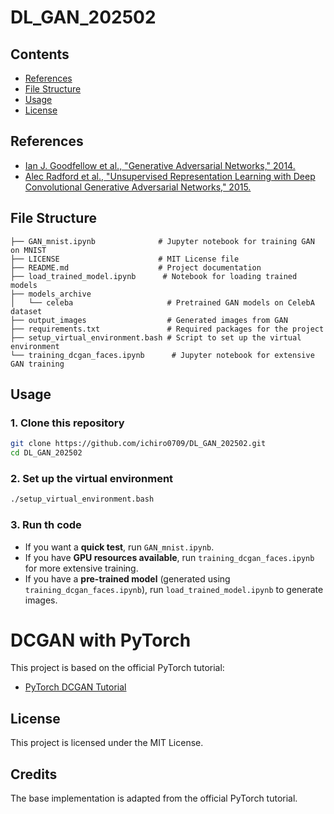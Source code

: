 # DL_GAN_202502

## Contents
- [References](#references)
- [File Structure](#file-structure)
- [Usage](#usage)
- [License](#license)

## References
- [Ian J. Goodfellow et al., "Generative Adversarial Networks," 2014. ](https://arxiv.org/abs/1406.2661)
- [Alec Radford et al., "Unsupervised Representation Learning with Deep Convolutional Generative Adversarial Networks," 2015.](https://arxiv.org/abs/1511.06434)

## File Structure
```
├── GAN_mnist.ipynb              # Jupyter notebook for training GAN on MNIST
├── LICENSE                      # MIT License file
├── README.md                    # Project documentation
├── load_trained_model.ipynb      # Notebook for loading trained models
├── models_archive
│   └── celeba                     # Pretrained GAN models on CelebA dataset
├── output_images                  # Generated images from GAN
├── requirements.txt               # Required packages for the project
├── setup_virtual_environment.bash # Script to set up the virtual environment
└── training_dcgan_faces.ipynb      # Jupyter notebook for extensive GAN training
```

## Usage
### 1. Clone this repository
```zsh {iscopy=true}
git clone https://github.com/ichiro0709/DL_GAN_202502.git
cd DL_GAN_202502
```
### 2. Set up the virtual environment
```bash
./setup_virtual_environment.bash
```
### 3. Run th code
- If you want a **quick test**, run `GAN_mnist.ipynb`.
- If you have **GPU resources available**, run `training_dcgan_faces.ipynb` for more extensive training.
- If you have a **pre-trained model** (generated using `training_dcgan_faces.ipynb`), run `load_trained_model.ipynb` to generate images.


# DCGAN with PyTorch

This project is based on the official PyTorch tutorial:
- [PyTorch DCGAN Tutorial](https://colab.research.google.com/github/pytorch/tutorials/blob/gh-pages/_downloads/5f81194dd43910d586578638f83205a3/dcgan_faces_tutorial.ipynb)

## License
This project is licensed under the MIT License.

## Credits
The base implementation is adapted from the official PyTorch tutorial.
